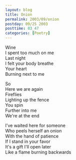 ```yaml
---
layout: blog
title: Onion
permalink: 2003/09/onion
postday: 09/25 2003
posttime: 03_47
categories: [Poetry]
---
```


<p>Wine<br />
I spent too much on me<br />
Last night<br />
I felt your body breathe<br />
Your heart<br />
Burning next to me</p>
<p>So<br />
Here we are again<br />
Fireflies<br />
Lighting up the fence<br />
You spin<br />
Further into me<br />
We're at the end</p>
<p>I've waited here for someone<br />
Who peels herself an onion<br />
With the hand of patience<br />
If I stand in your favor<br />
It's a gift I'll open later<br />
Like a flame burning backwards</p>
